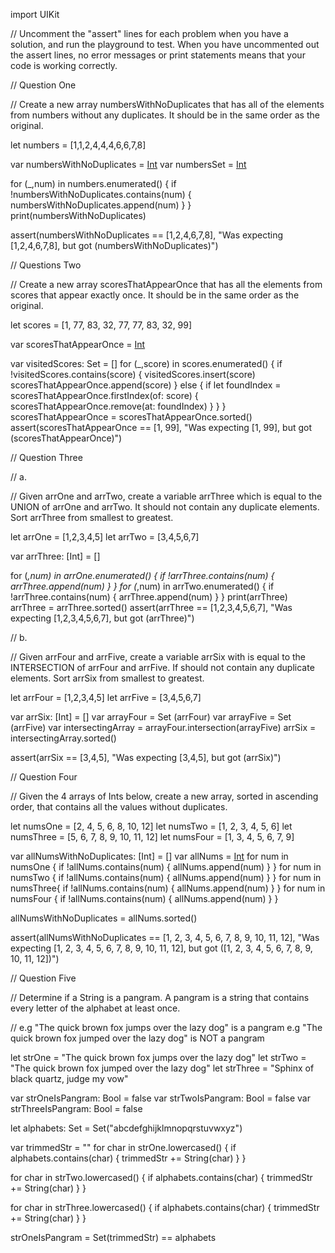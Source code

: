 import UIKit

// Uncomment the "assert" lines for each problem when you have a solution, and run the playground to test.  When you have uncommented out the assert lines, no error messages or print statements means that your code is working correctly.

// Question One

// Create a new array numbersWithNoDuplicates that has all of the elements from numbers without any duplicates.  It should be in the same order as the original.

let numbers = [1,1,2,4,4,4,6,6,7,8]

var numbersWithNoDuplicates = [Int]()
var numbersSet = [Int](Set(numbers))

for (_,num) in numbers.enumerated() {
    if !numbersWithNoDuplicates.contains(num) {
        numbersWithNoDuplicates.append(num)
    }
}
print(numbersWithNoDuplicates)
  

assert(numbersWithNoDuplicates == [1,2,4,6,7,8], "Was expecting [1,2,4,6,7,8], but got \(numbersWithNoDuplicates)")

// Questions Two

// Create a new array scoresThatAppearOnce that has all the elements from scores that appear exactly once.  It should be in the same order as the original.

let scores = [1, 77, 83, 32, 77, 77, 83, 32, 99]

var scoresThatAppearOnce = [Int]()

var visitedScores: Set<Int> = []
for (_,score) in scores.enumerated() {
  if !visitedScores.contains(score) {
    visitedScores.insert(score)
    scoresThatAppearOnce.append(score)
  } else {
    if let foundIndex = scoresThatAppearOnce.firstIndex(of: score) {
      scoresThatAppearOnce.remove(at: foundIndex)
    }
  }
}
scoresThatAppearOnce = scoresThatAppearOnce.sorted()
assert(scoresThatAppearOnce == [1, 99], "Was expecting [1, 99], but got \(scoresThatAppearOnce)")

// Question Three

// a.

// Given arrOne and arrTwo, create a variable arrThree which is equal to the UNION of arrOne and arrTwo.  It should not contain any duplicate elements.  Sort arrThree from smallest to greatest.

let arrOne = [1,2,3,4,5]
let arrTwo = [3,4,5,6,7]

var arrThree: [Int] = []


for (_,num) in arrOne.enumerated() {
    if !arrThree.contains(num) {
    arrThree.append(num)
    }
}
for (_,num) in arrTwo.enumerated() {
    if !arrThree.contains(num) {
        arrThree.append(num)
    }
}
print(arrThree)
arrThree = arrThree.sorted()
assert(arrThree == [1,2,3,4,5,6,7], "Was expecting [1,2,3,4,5,6,7], but got \(arrThree)")

// b.

// Given arrFour and arrFive, create a variable arrSix with is equal to the INTERSECTION of arrFour and arrFive.  If should not contain any duplicate elements.  Sort arrSix from smallest to greatest.

let arrFour = [1,2,3,4,5]
let arrFive = [3,4,5,6,7]


var arrSix: [Int] = []
var arrayFour = Set<Int> (arrFour)
var arrayFive = Set<Int> (arrFive)
var intersectingArray = arrayFour.intersection(arrayFive)
arrSix = intersectingArray.sorted()


assert(arrSix == [3,4,5], "Was expecting [3,4,5], but got \(arrSix)")

// Question Four

// Given the 4 arrays of Ints below, create a new array, sorted in ascending order, that contains all the values without duplicates.

let numsOne = [2, 4, 5, 6, 8, 10, 12]
let numsTwo = [1, 2, 3, 4, 5, 6]
let numsThree = [5, 6, 7, 8, 9, 10, 11, 12]
let numsFour = [1, 3, 4, 5, 6, 7, 9]

var allNumsWithNoDuplicates: [Int] = []
var allNums = [Int]()
for num in numsOne {
    if !allNums.contains(num) {
        allNums.append(num)
    }
}
for num in numsTwo {
    if !allNums.contains(num) {
        allNums.append(num)
    }
}
for num in numsThree{
    if !allNums.contains(num) {
        allNums.append(num)
    }
}
for num in numsFour {
    if !allNums.contains(num) {
        allNums.append(num)
    }
}

allNumsWithNoDuplicates = allNums.sorted()

assert(allNumsWithNoDuplicates == [1, 2, 3, 4, 5, 6, 7, 8, 9, 10, 11, 12], "Was expecting [1, 2, 3, 4, 5, 6, 7, 8, 9, 10, 11, 12], but got \([1, 2, 3, 4, 5, 6, 7, 8, 9, 10, 11, 12])")


// Question Five

// Determine if a String is a pangram. A pangram is a string that contains every letter of the alphabet at least once.

// e.g "The quick brown fox jumps over the lazy dog" is a pangram e.g "The quick brown fox jumped over the lazy dog" is NOT a pangram

let strOne = "The quick brown fox jumps over the lazy dog"
let strTwo = "The quick brown fox jumped over the lazy dog"
let strThree = "Sphinx of black quartz, judge my vow"

var strOneIsPangram: Bool = false
var strTwoIsPangram: Bool = false
var strThreeIsPangram: Bool = false

let alphabets: Set<Character> = Set("abcdefghijklmnopqrstuvwxyz")

var trimmedStr = ""
for char in strOne.lowercased() {
    if alphabets.contains(char) {
        trimmedStr += String(char)
}
}

for char in strTwo.lowercased() {
    if alphabets.contains(char) {
        trimmedStr += String(char)
}
}

for char in strThree.lowercased() {
    if alphabets.contains(char) {
        trimmedStr += String(char)
}
}

strOneIsPangram = Set(trimmedStr) == alphabets
